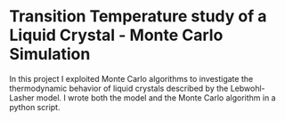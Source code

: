 # Transition Temperature study of a Liquid Crystal - Monte Carlo Simulation

In this project I exploited Monte Carlo algorithms to investigate the thermodynamic behavior of liquid crystals described by the Lebwohl-Lasher model. 
I wrote both the model and the Monte Carlo algorithm in a python script.
